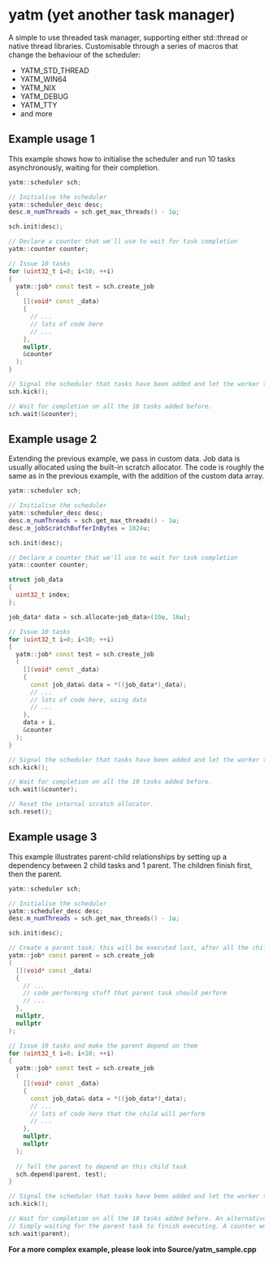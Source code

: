 # yatm (yet another task manager)
A simple to use threaded task manager, supporting either std::thread or native thread libraries.
Customisable through a series of macros that change the behaviour of the scheduler:
* YATM_STD_THREAD
* YATM_WIN64
* YATM_NIX
* YATM_DEBUG
* YATM_TTY
* and more

## Example usage 1
This example shows how to initialise the scheduler and run 10 tasks asynchronously, waiting for their completion.
```cpp
yatm::scheduler sch;

// Initialise the scheduler
yatm::scheduler_desc desc;
desc.m_numThreads = sch.get_max_threads() - 1u;

sch.init(desc);

// Declare a counter that we'll use to wait for task completion
yatm::counter counter;

// Issue 10 tasks
for (uint32_t i=0; i<10; ++i)
{
  yatm::job* const test = sch.create_job
  (
    [](void* const _data)
    {
      // ...
      // lots of code here
      // ...      
    },
    nullptr,
    &counter
  );
}

// Signal the scheduler that tasks have been added and let the worker threads process them.
sch.kick();

// Wait for completion on all the 10 tasks added before.
sch.wait(&counter);
```

## Example usage 2
Extending the previous example, we pass in custom data. Job data is usually allocated using the built-in scratch allocator. The code is roughly the same as in the previous example, with the addition of the custom data array.
```cpp
yatm::scheduler sch;

// Initialise the scheduler
yatm::scheduler_desc desc;
desc.m_numThreads = sch.get_max_threads() - 1u;
desc.m_jobScratchBufferInBytes = 1024u;

sch.init(desc);

// Declare a counter that we'll use to wait for task completion
yatm::counter counter;

struct job_data
{
  uint32_t index;  
};

job_data* data = sch.allocate<job_data>(10u, 16u);

// Issue 10 tasks
for (uint32_t i=0; i<10; ++i)
{
  yatm::job* const test = sch.create_job
  (
    [](void* const _data)
    {
      const job_data& data = *((job_data*)_data);
      // ...
      // lots of code here, using data
      // ...      
    },
    data + i,
    &counter
  );
}

// Signal the scheduler that tasks have been added and let the worker threads process them.
sch.kick();

// Wait for completion on all the 10 tasks added before.
sch.wait(&counter);

// Reset the internal scratch allocator.
sch.reset();
```
## Example usage 3
This example illustrates parent-child relationships by setting up a dependency between 2 child tasks and 1 parent. The children finish first, then the parent.
```cpp
yatm::scheduler sch;

// Initialise the scheduler
yatm::scheduler_desc desc;
desc.m_numThreads = sch.get_max_threads() - 1u;

sch.init(desc);

// Create a parent task; this will be executed last, after all the children tasks have finished.
yatm::job* const parent = sch.create_job
(
  [](void* const _data)
  {
    // ...
    // code performing stuff that parent task should perform
    // ...
  },
  nullptr,
  nullptr
);

// Issue 10 tasks and make the parent depend on them
for (uint32_t i=0; i<10; ++i)
{
  yatm::job* const test = sch.create_job
  (
    [](void* const _data)
    {
      const job_data& data = *((job_data*)_data);
      // ...
      // lots of code here that the child will perform
      // ...      
    },
    nullptr,
    nullptr
  );
  
  // Tell the parent to depend on this child task
  sch.depend(parent, test);
}

// Signal the scheduler that tasks have been added and let the worker threads process them.
sch.kick();

// Wait for completion on all the 10 tasks added before. An alternative mechanism is used here instead of a counter,
// Simply waiting for the parent task to finish executing. A counter would also be valid.
sch.wait(parent);
```

**For a more complex example, please look into Source/yatm_sample.cpp**
